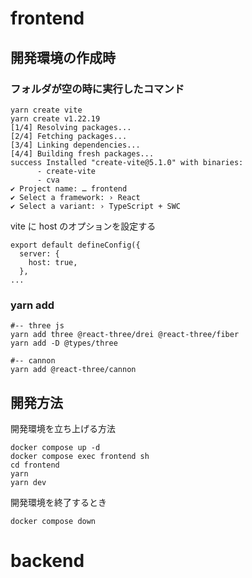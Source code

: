 # frontend

## 開発環境の作成時

### フォルダが空の時に実行したコマンド

```
yarn create vite
yarn create v1.22.19
[1/4] Resolving packages...
[2/4] Fetching packages...
[3/4] Linking dependencies...
[4/4] Building fresh packages...
success Installed "create-vite@5.1.0" with binaries:
      - create-vite
      - cva
✔ Project name: … frontend
✔ Select a framework: › React
✔ Select a variant: › TypeScript + SWC
```

vite に host のオプションを設定する

```
export default defineConfig({
  server: {
    host: true,
  },
...
```

### yarn add

```
#-- three js
yarn add three @react-three/drei @react-three/fiber
yarn add -D @types/three

#-- cannon
yarn add @react-three/cannon
```

## 開発方法

開発環境を立ち上げる方法

```
docker compose up -d
docker compose exec frontend sh
cd frontend
yarn
yarn dev
```

開発環境を終了するとき

```
docker compose down
```

# backend
